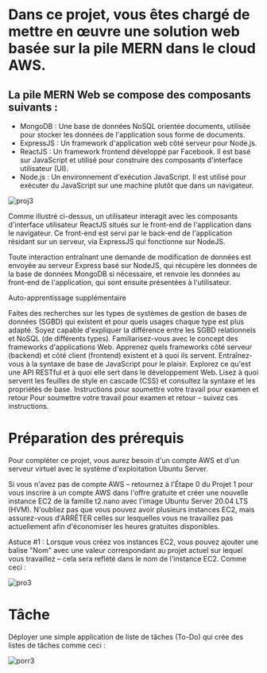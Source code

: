 # Dans ce projet, vous êtes chargé de mettre en œuvre une solution web basée sur la pile MERN dans le cloud AWS.

## La pile MERN Web se compose des composants suivants :

- MongoDB : Une base de données NoSQL orientée documents, utilisée pour stocker les données de l'application sous forme de documents.
- ExpressJS : Un framework d'application web côté serveur pour Node.js.
- ReactJS : Un framework frontend développé par Facebook. Il est basé sur JavaScript et utilisé pour construire des composants d'interface utilisateur (UI).
- Node.js : Un environnement d'exécution JavaScript. Il est utilisé pour exécuter du JavaScript sur une machine plutôt que dans un navigateur.

![proj3](https://user-images.githubusercontent.com/85270361/210118416-5abdf8d5-5fb8-4caf-b315-3d98d45a9e3d.PNG)


Comme illustré ci-dessus, un utilisateur interagit avec les composants d'interface utilisateur ReactJS situés sur le front-end de l'application dans le navigateur. 
Ce front-end est servi par le back-end de l'application résidant sur un serveur, via ExpressJS qui fonctionne sur NodeJS.

Toute interaction entraînant une demande de modification de données est envoyée au serveur Express basé sur NodeJS, qui récupère les données de la base de données MongoDB si nécessaire, et renvoie les données au front-end de l'application, qui sont ensuite présentées à l'utilisateur.

Auto-apprentissage supplémentaire

Faites des recherches sur les types de systèmes de gestion de bases de données (SGBD) qui existent et pour quels usages chaque type est plus adapté. Soyez capable d'expliquer la différence entre les SGBD relationnels et NoSQL (de différents types).
Familiarisez-vous avec le concept des frameworks d'applications Web. Apprenez quels frameworks côté serveur (backend) et côté client (frontend) existent et à quoi ils servent.
Entraînez-vous à la syntaxe de base de JavaScript pour le plaisir.
Explorez ce qu'est une API RESTful et à quoi elle sert dans le développement Web.
Lisez à quoi servent les feuilles de style en cascade (CSS) et consultez la syntaxe et les propriétés de base.
Instructions pour soumettre votre travail pour examen et retour
Pour soumettre votre travail pour examen et retour – suivez ces instructions.

# Préparation des prérequis
Pour compléter ce projet, vous aurez besoin d'un compte AWS et d'un serveur virtuel avec le système d'exploitation Ubuntu Server.

Si vous n'avez pas de compte AWS – retournez à l'Étape 0 du Projet 1 pour vous inscrire à un compte AWS dans l'offre gratuite et créer une nouvelle instance EC2 de la famille t2.nano avec l'image Ubuntu Server 20.04 LTS (HVM). N'oubliez pas que vous pouvez avoir plusieurs instances EC2, mais assurez-vous d'ARRÊTER celles sur lesquelles vous ne travaillez pas actuellement afin d'économiser les heures gratuites disponibles.

Astuce #1 : Lorsque vous créez vos instances EC2, vous pouvez ajouter une balise "Nom" avec une valeur correspondant au projet actuel sur lequel vous travaillez – cela sera reflété dans le nom de l'instance EC2. Comme ceci :

![pro3](https://user-images.githubusercontent.com/85270361/210118546-bead7609-5dea-4538-86f6-2e69c17408cc.PNG)


# Tâche

Déployer une simple application de liste de tâches (To-Do) qui crée des listes de tâches comme ceci :

![porr3](https://user-images.githubusercontent.com/85270361/210118580-173d44bc-f848-48a3-b63d-4aed7998c638.PNG)
